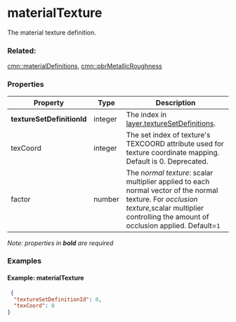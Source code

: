 # materialTexture

The material texture definition.

### Related:

[cmn::materialDefinitions](materialDefinitions.cmn.md), [cmn::pbrMetallicRoughness](pbrMetallicRoughness.cmn.md)
### Properties

| Property | Type | Description |
| --- | --- | --- |
| **textureSetDefinitionId** | integer | The index in [layer.textureSetDefinitions](3DSceneLayer.cmn.md). |
| texCoord | integer | The set index of texture's TEXCOORD attribute used for texture coordinate mapping. Default is 0. Deprecated. |
| factor | number | The _normal texture_: scalar multiplier applied to each normal vector of the normal texture. For _occlusion texture_,scalar multiplier controlling the amount of occlusion applied. Default=`1` |

*Note: properties in **bold** are required*

### Examples 

#### Example: materialTexture 

```json
 {
  "textureSetDefinitionId": 0,
  "texCoord": 0
} 
```

